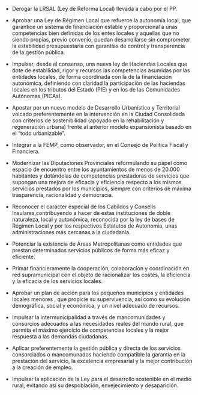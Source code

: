 
- Derogar la LRSAL (Ley de Reforma Local) llevada a cabo por el PP.

- Aprobar una Ley de Régimen Local que refuerce la autonomía local, que garantice
un sistema de financiación estable y proporcional a unas competencias bien
definidas de los entes locales y aquellas que no siendo propias, previo convenio,
puedan desarrollarse sin comprometer la estabilidad presupuestaria con
garantías de control y transparencia de la gestión pública.

- Impulsar, desde el consenso, una nueva ley de Haciendas Locales que dote
de estabilidad, rigor y recursos las competencias asumidas por las entidades
locales, de forma coordinada con la de la financiación autonómica, definiendo
con claridad la participación de las haciendas locales en los tributos del Estado
(PIE) y en los de las Comunidades Autónomas (PICAs).

- Apostar por un nuevo modelo de Desarrollo Urbanístico y Territorial volcado
preferentemente en la intervención en la Ciudad Consolidada con criterios de
sostenibilidad (apoyado en la rehabilitación y regeneración urbana) frente al
anterior modelo expansionista basado en el “todo urbanizable”.

- Integrar a la FEMP, como observador, en el Consejo de Política Fiscal y
Financiera.

- Modernizar las Diputaciones Provinciales reformulando su papel como
espacio de encuentro entre los ayuntamientos de menos de 20.000 habitantes
y dotándolas de competencias prestadoras de servicios que supongan una
mejora de eficacia y eficiencia respecto a los mismos servicios prestados por
los municipios, siempre con criterios de máxima trasparencia, racionalidad y
democracia.

- Reconocer el carácter especial de los Cabildos y Consells Insulares,contribuyendo
a hacer de estas instituciones de doble naturaleza, local y autonómica,
reconocida por la ley de bases de Régimen Local y por los respectivos Estatutos
de Autonomia, unas administraciones más cercanas a la ciudadanía.

- Potenciar la existencia de Áreas Metropolitanas como entidades que prestan
determinados servicios públicos de forma más eficaz y eficiente.

- Primar financieramente la cooperación, colaboración y coordinación en red
supramunicipal con el objeto de racionalizar los costes, la eficiencia y la eficacia
de los servicios locales.

- Aprobar un plan de acción para los pequeños municipios y entidades locales
menores , que propicie su supervivencia, así como su evolución demográfica,
social y económica, y un nivel adecuado de recursos.

- Impulsar la intermunicipalidad a través de mancomunidades y consorcios
adecuados a las necesidades reales del mundo rural, que permita el máximo
ejercicio de competencias locales y la mejor respuesta a las demandas
ciudadanas.

- Aplicar preferentemente la gestión pública y directa de los servicios consorciados
o mancomunados haciendo compatible la garantía en la prestación del servicio,
la excelencia empresarial y la mejor contribución a la creación de empleo.

- Impulsar la aplicación de la Ley para el desarrollo sostenible en el medio rural,
evitando así su despoblación, envejecimiento y desaparición.
